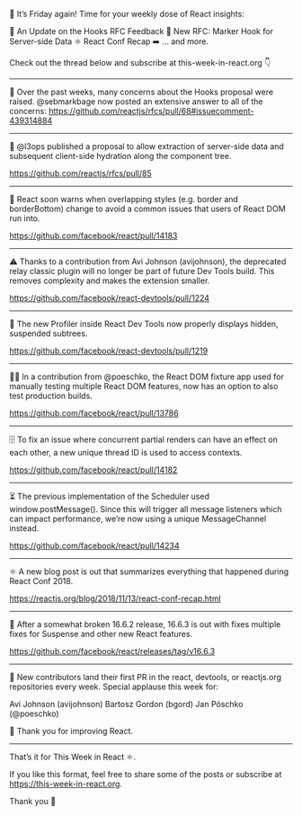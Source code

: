 💉 It’s Friday again! Time for your weekly dose of React insights:

🎣 An Update on the Hooks RFC Feedback
📍 New RFC: Marker Hook for Server-side Data
⚛️ React Conf Recap
➡️ ... and more.

Check out the thread below and subscribe at this-week-in-react.org 👇

---

🎣 Over the past weeks, many concerns about the Hooks proposal were raised. @sebmarkbage now posted an extensive answer to all of the concerns: https://github.com/reactjs/rfcs/pull/68#issuecomment-439314884

---

📍 @l3ops published a proposal to allow extraction of server-side data and subsequent client-side hydration along the component tree.

https://github.com/reactjs/rfcs/pull/85

---

💅 React soon warns when overlapping styles (e.g. border and borderBottom) change to avoid a common issues that users of React DOM run into.

https://github.com/facebook/react/pull/14183

---

⚠️ Thanks to a contribution from Avi Johnson (avijohnson), the deprecated relay classic plugin will no longer be part of future Dev Tools build. This removes complexity and makes the extension smaller.

https://github.com/facebook/react-devtools/pull/1224

---

🔎 The new Profiler inside React Dev Tools now properly displays hidden, suspended subtrees.

https://github.com/facebook/react-devtools/pull/1219

---

👷‍♀️ In a contribution from @poeschko, the React DOM fixture app used for manually testing multiple React DOM features, now has an option to also test production builds.

https://github.com/facebook/react/pull/13786

---

🗄 To fix an issue where concurrent partial renders can have an effect on each other, a new unique thread ID is used to access contexts.

https://github.com/facebook/react/pull/14182

---

⏳ The previous implementation of the Scheduler used window.postMessage(). Since this will trigger all message listeners which can impact performance, we’re now using a unique MessageChannel instead.

https://github.com/facebook/react/pull/14234

---

⚛️ A new blog post is out that summarizes everything that happened during React Conf 2018.

https://reactjs.org/blog/2018/11/13/react-conf-recap.html

---

🎉 After a somewhat broken 16.6.2 release, 16.6.3 is out with fixes multiple fixes for Suspense and other new React features.

https://github.com/facebook/react/releases/tag/v16.6.3

---

👏 New contributors land their first PR in the react, devtools, or reactjs.org repositories every week. Special applause this week for:

Avi Johnson (avijohnson)
Bartosz Gordon (bgord)
Jan Pöschko (@poeschko)

🙌 Thank you for improving React.

---

That’s it for This Week in React ⚛️.

If you like this format, feel free to share some of the posts or subscribe at https://this-week-in-react.org.

Thank you 👋


